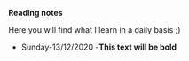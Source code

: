 **Reading notes**

Here you will find what I learn in a daily basis ;)

- Sunday-13/12/2020
     -**This text will be bold**
